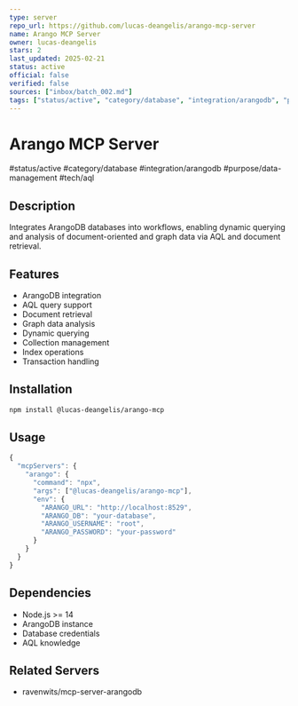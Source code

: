 ```yaml
---
type: server
repo_url: https://github.com/lucas-deangelis/arango-mcp-server
name: Arango MCP Server
owner: lucas-deangelis
stars: 2
last_updated: 2025-02-21
status: active
official: false
verified: false
sources: ["inbox/batch_002.md"]
tags: ["status/active", "category/database", "integration/arangodb", "purpose/data-management", "tech/aql"]
---
```


# Arango MCP Server

#status/active #category/database #integration/arangodb #purpose/data-management #tech/aql

## Description

Integrates ArangoDB databases into workflows, enabling dynamic querying and analysis of document-oriented and graph data via AQL and document retrieval.

## Features

- ArangoDB integration
- AQL query support
- Document retrieval
- Graph data analysis
- Dynamic querying
- Collection management
- Index operations
- Transaction handling

## Installation

```bash
npm install @lucas-deangelis/arango-mcp
```

## Usage

```javascript
{
  "mcpServers": {
    "arango": {
      "command": "npx",
      "args": ["@lucas-deangelis/arango-mcp"],
      "env": {
        "ARANGO_URL": "http://localhost:8529",
        "ARANGO_DB": "your-database",
        "ARANGO_USERNAME": "root",
        "ARANGO_PASSWORD": "your-password"
      }
    }
  }
}
```

## Dependencies

- Node.js >= 14
- ArangoDB instance
- Database credentials
- AQL knowledge

## Related Servers

- ravenwits/mcp-server-arangodb